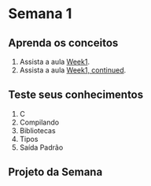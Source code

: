 # Semana 1

## Aprenda os conceitos

  1. Assista a aula [Week1](https://www.youtube.com/watch?v=YiiHNiSfmKI).
  2. Assista a aula [Week1, continued](https://www.youtube.com/watch?v=Y2vC3G8qVxw).

## Teste seus conhecimentos

  1. C
  2. Compilando
  3. Bibliotecas
  4. Tipos
  5. Saída Padrão

## Projeto da Semana
